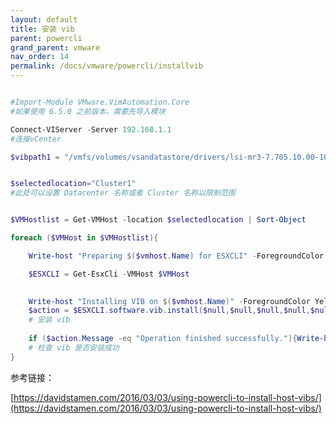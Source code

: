 ```yaml
---
layout: default
title: 安装 vib
parent: powercli
grand_parent: vmware
nav_order: 14
permalink: /docs/vmware/powercli/installvib
---
```



```powershell

#Import-Module VMware.VimAutomation.Core
#如果使用 6.5.0 之前版本，需要先导入模块

Connect-VIServer -Server 192.168.1.1
#连接vCenter

$vibpath1 = "/vmfs/volumes/vsandatastore/drivers/lsi-mr3-7.705.10.00-1OEM.670.0.0.8169922.x86_64.vib"


$selectedlocation="Cluster1"
#此处可以设置 Datacenter 名称或者 Cluster 名称以限制范围


$VMHostlist = Get-VMHost -location $selectedlocation | Sort-Object

foreach ($VMHost in $VMHostlist){

    Write-host "Preparing $($vmhost.Name) for ESXCLI" -ForegroundColor Yellow

    $ESXCLI = Get-EsxCli -VMHost $VMHost

    
    Write-host "Installing VIB on $($vmhost.Name)" -ForegroundColor Yellow
    $action = $ESXCLI.software.vib.install($null,$null,$null,$null,$null,$true,$null,$null,$vibpath1)
    # 安装 vib
    
    if ($action.Message -eq "Operation finished successfully."){Write-host "Action Completed successfully on $($vmhost.Name)" -ForegroundColor Green} else {Write-host $action.Message -ForegroundColor Red}
    # 检查 vib 是否安装成功
}


```



参考链接：

[https://davidstamen.com/2016/03/03/using-powercli-to-install-host-vibs/](https://davidstamen.com/2016/03/03/using-powercli-to-install-host-vibs/)
